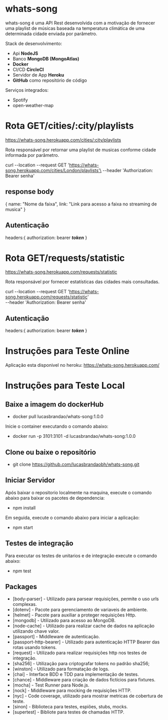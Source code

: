 # whats-song

whats-song é uma API Rest desenvolvida com a motivação de fornecer uma playlist de músicas baseada na temperatura climática de uma determinada cidade enviada por parâmetro.

Stack de desenvolvimento:
- Api **NodeJS**
- Banco **MongoDB (MongoAtlas)**
- **Docker**
- CI/CD **CircleCI**
- Servidor de App **Heroku**
- **GitHub** como repositório de código

Serviços integrados:
- Spotify
- open-weather-map

# Rota GET/cities/:city/playlists

https://whats-song.herokuapp.com/cities/:city/playlists

Rota responsável por retornar uma playlist de musicas conforme cidade informada por parâmetro.

curl --location --request GET 'https://whats-song.herokuapp.com/cities/London/playlists'\
--header 'Authorization: Bearer senha'

## response body

{
  name: "Nome da faixa",
  link: "Link para acesso a faixa no streaming de musica"
}

## Autenticação 

headers:{
 authorization: bearer ***token***
}

# Rota GET/requests/statistic 

https://whats-song.herokuapp.com/requests/statistic

Rota responsável por fornecer estatísticas das cidades mais consultadas.

curl --location --request GET 'https://whats-song.herokuapp.com/requests/statistic' \
--header 'Authorization: Bearer senha'

## Autenticação 

headers:{
 authorization: bearer ***token***
}

# Instruções para Teste Online

Aplicação esta disponivel no heroku: https://whats-song.herokuapp.com/

# Instruções para Teste Local

## Baixe a imagem do dockerHub

- docker pull lucasbrandao/whats-song:1.0.0

Inicie o container executando o comando abaixo:

- docker run -p 3101:3101 -d lucasbrandao/whats-song:1.0.0

## Clone ou baixe o repositório

- git clone https://github.com/lucasbrandaobh/whats-song.git


## Iniciar Servidor

Após baixar o repositorio localmente na maquina, execute o comando abaixo para baixar os pacotes de dependencia:

- npm install

Em seguida, execute o comando abaixo para iniciar a aplicação:

- npm start

## Testes de integração

Para executar os testes de unitarios e de integração execute o comando abaixo:

- npm test

## Packages

* [body-parser] - Utilizado para parsear requisições, permite o uso urls complexas.
* [dotenv] - Pacote para gerenciamento de variaveis de ambiente.
* [helmet] - Pacote para auxiliar a proteger requisições Http.
* [mongodb] - Utilizado para acesso ao MongoDB.
* [node-cache] - Utilizado para realizar cache de dados na aplicação utilizando chave valor.
* [passport] - Middleware de autenticação.
* [passport-http-bearer] - Utilizado para autenticação HTTP Bearer das rotas usando tokens.
* [request] - Utilizado para realizar requisições http nos testes de integração.
* [sha256] - Utilização para criptografar tokens no padrão sha256;
* [winston] - Utilizado para formatação de logs. 
* [chai] - Interface BDD e TDD para implementação de testes.
* [chance] - Middleware para criação de dados fictícios para fixtures.
* [mocha] - Test Runner para Node.js.
* [nock] - Middleware para mocking de requisições HTTP.
* [nyc] - Code coverage, utilizado para mostrar metricas de cobertura de teste.
* [sinon] - Biblioteca para testes, espiões, stubs, mocks.
* [supertest] - Bibliote para testes de chamadas HTTP.

